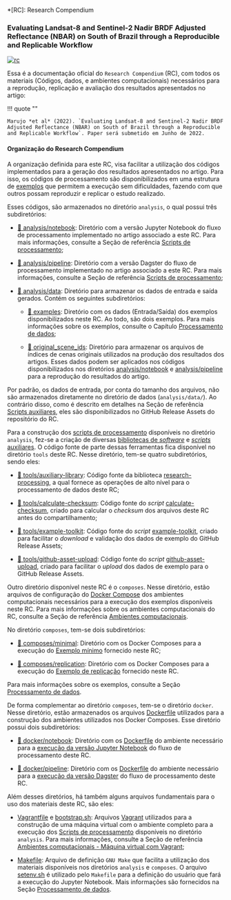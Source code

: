 *[RC]: Research Compendium

### Evaluating Landsat-8 and Sentinel-2 Nadir BRDF Adjusted Reflectance (NBAR) on South of Brazil through a Reproducible and Replicable Workflow

[![rc](https://img.shields.io/badge/research%20compendium-ready-brightgreen)](#)

Essa é a documentação oficial do `Research Compendium` (RC), com todos os materiais (Códigos, dados, e ambientes computacionais) necessários para a reprodução, replicação e avaliação dos resultados apresentados no artigo:

!!! quote ""

    Marujo *et al* (2022). `Evaluating Landsat-8 and Sentinel-2 Nadir BRDF Adjusted Reflectance (NBAR) on South of Brazil through a Reproducible and Replicable Workflow`. Paper será submetido em Junho de 2022.

#### Organização do Research Compendium

A organização definida para este RC, visa facilitar a utilização dos códigos implementados para a geração dos resultados apresentados no artigo. Para isso, os códigos de processamento são disponibilizados em uma estrutura de [exemplos](/pt/reproducible-research/) que permitem a execução sem dificuldades, fazendo com que outros possam reproduzir e replicar o estudo realizado.

Esses códigos, são armazenados no diretório `analysis`, o qual possui três subdiretórios:

- [:file_folder: analysis/notebook](analysis/notebook): Diretório com a versão Jupyter Notebook do fluxo de processamento implementado no artigo associado a este RC. Para mais informações, consulte a Seção de referência [Scripts de processamento](/pt/tools/processing/);

- [:file_folder: analysis/pipeline](analysis/pipeline): Diretório com a versão Dagster do fluxo de processamento implementado no artigo associado a este RC. Para mais informações, consulte a Seção de referência [Scripts de processamento](/pt/tools/processing/);

- [:file_folder: analysis/data](analysis/data/): Diretório para armazenar os dados de entrada e saída gerados. Contém os seguintes subdiretórios:

    - [:file_folder: examples](analysis/data/examples): Diretório com os dados (Entrada/Saída) dos exemplos disponibilizados neste RC. Ao todo, são dois exemplos. Para mais informações sobre os exemplos, consulte o Capítulo [Processamento de dados](/pt/reproducible-research/);

    - [:file_folder: original_scene_ids](analysis/data/original_scene_ids): Diretório para armazenar os arquivos de índices de cenas originais utilizados na produção dos resultados dos artigos. Esses dados podem ser aplicados nos códigos disponibilizados nos diretórios [analysis/notebook](analysis/notebook) e [analysis/pipeline](analysis/pipeline) para a reprodução do resultados do artigo.

Por padrão, os dados de entrada, por conta do tamanho dos arquivos, não são armazenados diretamente no diretório de dados (`analysis/data/`). Ao contrário disso, como é descrito em detalhes na Seção de referência [Scripts auxiliares](/pt/tools/utilitary/), eles são disponibilizados no GitHub Release Assets do repositório do RC.

Para a construção dos [scripts de processamento](/pt/tools/processing/) disponíveis no diretório `analysis`, fez-se a criação de diversas [bibliotecas de *software*](/pt/tools/libraries/) e [*scripts* auxiliares](/pt/tools/utilitary/). O código fonte de parte dessas ferramentas fica disponível no diretório `tools` deste RC. Nesse diretório, tem-se quatro subdiretórios, sendo eles:

- [:file_folder: tools/auxiliary-library](tools/auxiliary-library): Código fonte da biblioteca [research-processing](/pt/tools/libraries/#research-processing-python-library-research-processing), a qual fornece as operações de alto nível para o processamento de dados deste RC;

- [:file_folder: tools/calculate-checksum](tools/calculate-checksum): Código fonte do *script* [calculate-checksum](/pt/tools/utilitary/#calculate-checksum-e-github-asset-upload), criado para calcular o *checksum* dos arquivos deste RC antes do compartilhamento;

- [:file_folder: tools/example-toolkit](tools/example-toolkit): Código fonte do *script* [example-toolkit](/pt/tools/utilitary/#example-toolkit), criado para facilitar o *download* e validação dos dados de exemplo do GitHub Release Assets;

- [:file_folder: tools/github-asset-upload](tools/github-asset-upload): Código fonte do *script* [github-asset-upload](/pt/tools/utilitary/#calculate-checksum-e-github-asset-upload), criado para facilitar o *upload* dos dados de exemplo para o GitHub Release Assets.

Outro diretório disponível neste RC é o `composes`. Nesse diretório, estão arquivos de configuração do [Docker Compose](https://docs.docker.com/compose/) dos ambientes computacionais necessários para a execução dos exemplos disponíveis neste RC. Para mais informações sobre os ambientes computacionais do RC, consulte a Seção de referência [Ambientes computacionais](/pt/tools/environment/).

No diretório `composes`, tem-se dois subdiretórios:

- [:file_folder: composes/minimal](composes/minimal): Diretório com os Docker Composes para a execução do [Exemplo mínimo](/pt/reproducible-research/minimal-example/) fornecido neste RC;

- [:file_folder: composes/replication](composes/replication): Diretório com os Docker Composes para a execução do [Exemplo de replicação](/pt/reproducible-research/replication-example/) fornecido neste RC.

Para mais informações sobre os exemplos, consulte a Seção [Processamento de dados](/pt/reproducible-research/).

De forma complementar ao diretório `composes`, tem-se o diretório `docker`. Nesse diretório, estão armazenados os arquivos [Dockerfile](https://docs.docker.com/engine/reference/builder/) utilizados para a construção dos ambientes utilizados nos Docker Composes. Esse diretório possui dois subdiretórios:

- [:file_folder: docker/notebook](docker/notebook): Diretório com os [Dockerfile](https://docs.docker.com/engine/reference/builder/) do ambiente necessário para a [execução da versão Jupyter Notebook](/pt/tools/environment/#jupyter-notebook) do fluxo de processamento deste RC.

- [:file_folder: docker/pipeline](docker/pipeline): Diretório com os [Dockerfile](https://docs.docker.com/engine/reference/builder/) do ambiente necessário para a [execução da versão Dagster](/pt/tools/environment/#dagster) do fluxo de processamento deste RC.

Além desses diretórios, há também alguns arquivos fundamentais para o uso dos materiais deste RC, são eles:

- [Vagrantfile](Vagrantfile) e [bootstrap.sh](bootstrap.sh): Arquivos [Vagrant](https://www.vagrantup.com/) utilizados para a construção de uma máquina virtual com o ambiente completo para a execução dos [Scripts de processamento](/pt/tools/processing/) disponíveis no diretório `analysis`. Para mais informações, consulte a Seção de referência [Ambientes computacionais - Máquina virtual com Vagrant](/pt/tools/environment/#maquina-virtual-com-vagrant);

- [Makefile](Makefile): Arquivo de definição `GNU Make` que facilita a utilização dos materiais disponíveis nos diretórios `analysis` e `composes`. O arquivo [setenv.sh](setenv.sh) é utilizado pelo `Makefile` para a definição do usuário que fará a execução do Jupyter Notebook. Mais informações são fornecidos na Seção [Processamento de dados](/pt/reproducible-research/).
